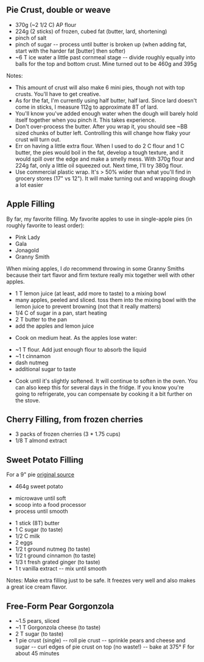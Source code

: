 ## Pie Crust, double or weave

+ 370g (~2 1/2 C) AP flour
+ 224g (2 sticks) of frozen, cubed fat (butter, lard, shortening)
+ pinch of salt
+ pinch of sugar
-- process until butter is broken up (when adding fat, start with the harder fat [butter] then softer)
+ ~6 T ice water a little past cornmeal stage
-- divide roughly equally into balls for the top and bottom crust. Mine turned
   out to be 460g and 395g

Notes:

* This amount of crust will also make 6 mini pies, though not with top crusts. You'll have to get creative.
* As for the fat, I'm currently using half butter, half lard. Since lard doesn't come in sticks, I measure 112g to approximate 8T of lard.
* You'll know you've added enough water when the dough will barely hold itself together when you pinch it. This takes experience.
* Don't over-process the butter. After you wrap it, you should see ~BB sized chunks of butter left. Controlling this will change how flaky your crust will turn out.
* Err on having a little extra flour. When I used to do 2 C flour and 1 C butter, the pies would boil in the fat, develop a tough texture, and it would spill over the edge and make a smelly mess. With 370g flour and 224g fat, only a little oil squeezed out. Next time, I'll try 380g flour.
* Use commercial plastic wrap. It's > 50% wider than what you'll find in grocery stores (17" vs 12"). It will make turning out and wrapping dough a lot easier

## Apple Filling

By far, my favorite filling. My favorite apples to use in single-apple pies (in roughly favorite to least order):

* Pink Lady
* Gala
* Jonagold
* Granny Smith

When mixing apples, I *do* recommend throwing in some Granny Smiths because their tart flavor and firm texture
really mix together well with other apples.

+ 1 T lemon juice (at least, add more to taste) to a mixing bowl
+ many apples, peeled and sliced. toss them into the mixing bowl with the lemon juice to prevent browning (not that it really matters)
+ 1/4 C of sugar in a pan, start heating
+ 2 T butter to the pan
+ add the apples and lemon juice
* Cook on medium heat. As the apples lose water:
+ ~1 T flour. Add just enough flour to absorb the liquid
+ ~1 t cinnamon
+ dash nutmeg
+ additional sugar to taste
* Cook until it's slightly softened. It will continue to soften in the oven. You can also keep this for several days in the fridge. If you know you're going to refrigerate, you can compensate by cooking it a bit further on the stove.


## Cherry Filling, from frozen cherries
+ 3 packs of frozen cherries (3 * 1.75 cups)
+ 1/8 T almond extract


## Sweet Potato Filling

For a 9" pie [original source](http://allrecipes.com/recipe/sweet-potato-pie-i/)

+ 464g sweet potato
- microwave until soft
- scoop into a food processor
- process until smooth
+ 1 stick (8T) butter
+ 1 C sugar (to taste)
+ 1/2 C milk
+ 2 eggs
+ 1/2 t ground nutmeg (to taste)
+ 1/2 t ground cinnamon (to taste)
+ 1/3 t fresh grated ginger (to taste)
+ 1 t vanilla extract
-- mix until smooth

Notes: Make extra filling just to be safe. It freezes very well and also makes a great ice cream flavor.


## Free-Form Pear Gorgonzola
+ ~1.5 pears, sliced
+ ~1 T Gorgonzola cheese (to taste)
+ 2 T sugar (to taste)
+ 1 pie crust (single)
-- roll pie crust
-- sprinkle pears and cheese and sugar
-- curl edges of pie crust on top (no waste!)
-- bake at 375° F for about 45 minutes
